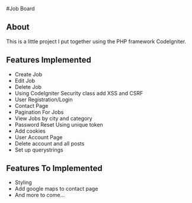 #Job Board

## About
This is a little project I put together using the PHP framework CodeIgniter. 

## Features Implemented
 * Create Job
 * Edit Job
 * Delete Job
 * Using CodeIgniter Security class add XSS and CSRF
 * User Registration/Login
 * Contact Page
 * Pagination For Jobs 
 * View Jobs by city and category
 * Password Reset Using unique token
 * Add cookies
 * User Account Page
 * Delete account and all posts
 * Set up querystrings
## Features To Implemented 
 * Styling
 * Add google maps to contact page
 * And more to come...
